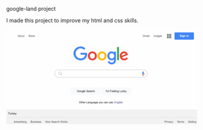 google-land project

I made this project to improve my html and css skills.

![gif](https://github.com/IRONSTONE-A/GOOGLE-LAND/blob/master/google%20land%20project.gif)
